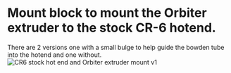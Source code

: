 # Mount block to mount the Orbiter extruder to the stock CR-6 hotend.

There are 2 versions one with a small bulge to help guide the bowden tube into the hotend and one without. 
![CR6 stock hot end and Orbiter extruder mount v1](https://user-images.githubusercontent.com/13643644/121583077-19801f00-ca30-11eb-980a-f564be8ab5db.png)
